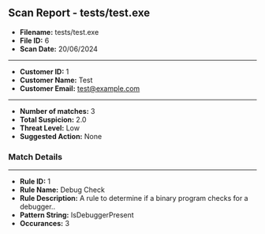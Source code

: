 ## Scan Report - tests/test.exe

- **Filename:**  tests/test.exe
- **File ID:**   6
- **Scan Date:** 20/06/2024
---

- **Customer ID:**    1
- **Customer Name:**  Test
- **Customer Email:** test@example.com
---

- **Number of matches:** 3
- **Total Suspicion:**   2.0
- **Threat Level:**      Low
- **Suggested Action:**  None
### Match Details

---

- **Rule ID:**          1
- **Rule Name:**        Debug Check
- **Rule Description:** A rule to determine if a binary program checks for a debugger..
- **Pattern String:**   IsDebuggerPresent
- **Occurances:**       3
